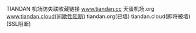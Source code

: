 TIANDAN 机场防失联收藏链接
www.tiandan.cc
天蛋机场.org
www.tiandan.cloud(间歇性阻断)
tiandan.org(已墙)
tiandan.cloud(即将被墙)(SSL阻断)
